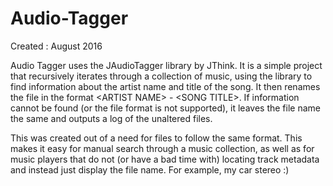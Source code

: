 # Audio-Tagger
Created : August 2016 

Audio Tagger uses the JAudioTagger library by JThink. It is a simple project that recursively iterates through a collection of music, using the library to find information about the artist name and title of the song. It then renames the file in the format \<ARTIST NAME> - \<SONG TITLE>. If information cannot be found (or the file format is not supported), it leaves the file name the same and outputs a log of the unaltered files.

This was created out of a need for files to follow the same format. This makes it easy for manual search through a music collection, as well as for music players that do not (or have a bad time with) locating track metadata and instead just display the file name. For example, my car stereo :)
